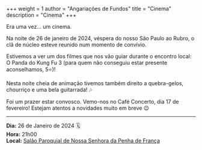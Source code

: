 +++
weight = 1
author = "Angariações de Fundos"
title = "Cinema"
description = "Cinema"
+++

Era uma vez... um cinema.

Na noite de 26 de janeiro de 2024, véspera do nosso São Paulo ao Rubro, o clã de núcleo esteve reunido num momento de convívio.

Estivemos a ver um dos filmes que nos vão guiar durante o encontro local: O Panda do Kung Fu 3 (para quem não conseguiu estar presente aconselhamos, 5⭐)!

Nesta noite cheia de animação tivemos também direito a quebra-gelos, chourriço e uma bela guitarrada! 🎶

Foi um prazer estar convosco. Vemo-nos no Café Concerto, dia 17 de fevereiro!
Estejam atentos a novidades muito em breve 😉

---

**Dia:** 26 de Janeiro de 2024 🗓️ \
**Hora:** 21h00 \
**Local:** [Salão Paroquial de Nossa Senhora da Penha de França](https://maps.app.goo.gl/5UpepuxJ5T41kN6B9)
